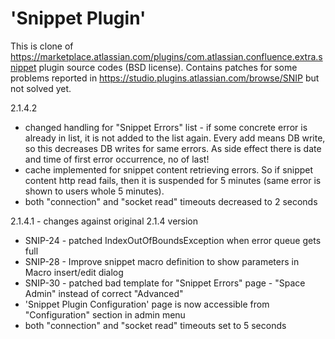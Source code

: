 'Snippet Plugin'
================

This is clone of https://marketplace.atlassian.com/plugins/com.atlassian.confluence.extra.snippet plugin source codes (BSD license).
Contains patches for some problems reported in https://studio.plugins.atlassian.com/browse/SNIP but not solved yet.

2.1.4.2
- changed handling for "Snippet Errors" list - if some concrete error is already in list, it is not added to the list again. Every add means DB write, so this decreases DB writes for same errors. As side effect there is date and time of first error occurrence, no of last!
- cache implemented for snippet content retrieving errors. So if snippet content http read fails, then it is suspended for 5 minutes (same error is shown to users whole 5 minutes).  
- both "connection" and "socket read" timeouts decreased to 2 seconds

2.1.4.1 - changes against original 2.1.4 version
- SNIP-24 - patched IndexOutOfBoundsException when error queue gets full
- SNIP-28 - Improve snippet macro definition to show parameters in Macro insert/edit dialog
- SNIP-30 - patched bad template for "Snippet Errors" page - "Space Admin" instead of correct "Advanced"
- 'Snippet Plugin Configuration' page is now accessible from "Configuration" section in admin menu
- both "connection" and "socket read" timeouts set to 5 seconds